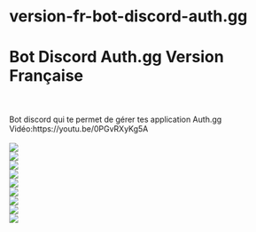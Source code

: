 # version-fr-bot-discord-auth.gg
<h1>Bot Discord Auth.gg Version Française</h1>
<br>
<br>
Bot discord qui te permet de gérer tes application Auth.gg
<br>
Vidéo:https://youtu.be/0PGvRXyKg5A
<br>
<br>
<img src="https://i.imgur.com/uEfoash.png">
<br>
<img src="https://i.imgur.com/0w5tKkw.png">
<br>
<img src="https://i.imgur.com/U5L7GqE.png">
<br>
<img src="https://i.imgur.com/rUv0I8S.png">
<br>
<img src="https://i.imgur.com/NyrW4yK.png">
<br>
<img src="https://i.imgur.com/1vscsoi.png">
<br>
<img src="https://i.imgur.com/VR3PPx1.png">
<br>
<img src="https://i.imgur.com/3Ohl32X.png">
<br>
<img src="https://i.imgur.com/0hTQBHe.png">
